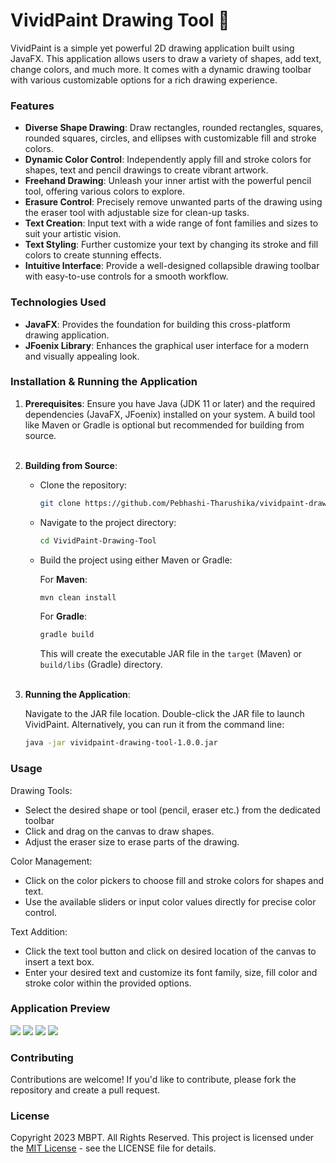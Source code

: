 # VividPaint Drawing Tool 🎨
VividPaint is a simple yet powerful 2D drawing application built using JavaFX. This application allows users to draw a variety of shapes, add text, change colors, and much more. It comes with a dynamic drawing toolbar with various customizable options for a rich drawing experience.

### Features
- **Diverse Shape Drawing**: Draw rectangles, rounded rectangles, squares, rounded squares, circles, and ellipses with customizable fill and stroke colors.
- **Dynamic Color Control**: Independently apply fill and stroke colors for shapes, text and pencil drawings to create vibrant artwork.
- **Freehand Drawing**: Unleash your inner artist with the powerful pencil tool, offering various colors to explore.
- **Erasure Control**: Precisely remove unwanted parts of the drawing using the eraser tool with adjustable size for clean-up tasks.
- **Text Creation**: Input text with a wide range of font families and sizes to suit your artistic vision.
- **Text Styling**: Further customize your text by changing its stroke and fill colors to create stunning effects.
- **Intuitive Interface**: Provide a well-designed collapsible drawing toolbar with easy-to-use controls for a smooth workflow.


### Technologies Used
- **JavaFX**: Provides the foundation for building this cross-platform drawing application.
- **JFoenix Library**: Enhances the graphical user interface for a modern and visually appealing look.


### Installation & Running the Application

1. **Prerequisites**: Ensure you have Java (JDK 11 or later) and the required dependencies (JavaFX, JFoenix) installed on your system. A build tool like Maven or Gradle is optional but recommended for building from source.
<br><br>

2. **Building from Source**:
   - Clone the repository:
     ```bash
     git clone https://github.com/Pebhashi-Tharushika/vividpaint-drawing-tool.git
     ```
   - Navigate to the project directory:
     ```bash
     cd VividPaint-Drawing-Tool
     ```
   - Build the project using either Maven or Gradle:

     For **Maven**:
     ```bash
     mvn clean install
     ```
     For **Gradle**:
     ```bash
     gradle build
     ```

     This will create the executable JAR file in the `target` (Maven) or `build/libs` (Gradle) directory.
<br><br>

3. **Running the Application**: 

   Navigate to the JAR file location. Double-click the JAR file to launch VividPaint. Alternatively, you can run it from the command line:

   ```bash
   java -jar vividpaint-drawing-tool-1.0.0.jar


### Usage
Drawing Tools:
- Select the desired shape or tool (pencil, eraser etc.) from the dedicated toolbar
- Click and drag on the canvas to draw shapes.
- Adjust the eraser size to erase parts of the drawing.

Color Management:
- Click on the color pickers to choose fill and stroke colors for shapes and text.
- Use the available sliders or input color values directly for precise color control.

Text Addition:
- Click the text tool button and click on desired location of the canvas to insert a text box.
- Enter your desired text and customize its font family, size, fill color and stroke color within the provided options.

### Application Preview
![](assets/preview1.png) 
![](assets/preview2.png) 
![](assets/preview3.png) 
![](assets/preview4.gif)


### Contributing
Contributions are welcome! If you'd like to contribute, please fork the repository and create a pull request.


### License
Copyright 2023 MBPT. All Rights Reserved.
This project is licensed under the [MIT License](LICENSE) - see the LICENSE file for details.